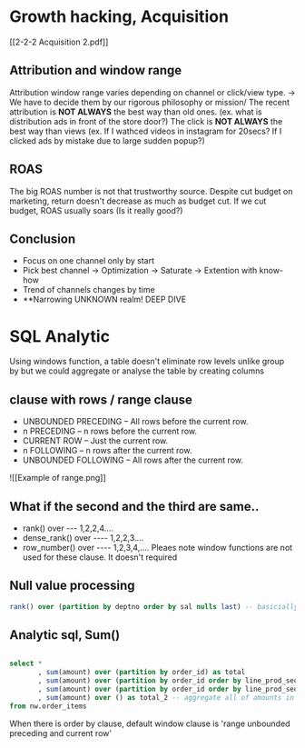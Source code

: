 # Growth hacking, Acquisition
[[2-2-2 Acquisition 2.pdf]]
## Attribution and window range
Attribution window range varies depending on channel or click/view type.
-> We have to decide them by our rigorous philosophy or mission/
The recent attribution is **NOT ALWAYS**  the best way than old ones. (ex. what is distribution ads in front of the store door?)
The click is **NOT ALWAYS** the best way than views (ex. If I wathced videos in instagram for 20secs? If I clicked ads by mistake due to large sudden popup?)
## ROAS
The big ROAS number is not that trustworthy source. Despite cut budget on marketing, return doesn't decrease as much as budget cut.
If we cut budget, ROAS usually soars (Is it really good?)

## Conclusion
- Focus on one channel only by start
- Pick best channel -> Optimization -> Saturate -> Extention with know-how
- Trend of channels changes by time
- **Narrowing UNKNOWN realm! DEEP DIVE


# SQL Analytic

Using windows function, a table doesn't eliminate row levels unlike group by but we could aggregate or analyse the table by creating columns

## clause with rows / range clause
- UNBOUNDED PRECEDING – All rows before the current row.
- n PRECEDING – n rows before the current row.
- CURRENT ROW – Just the current row.
- n FOLLOWING – n rows after the current row.
- UNBOUNDED FOLLOWING – All rows after the current row.

![[Example of range.png]]
## What if the second and the third are same.. 
- rank() over --- 1,2,2,4.... 
- dense_rank() over ---- 1,2,2,3....
- row_number() over ---- 1,2,3,4,....
Pleaes note window functions are not used for these clause. It doesn't required
## Null value processing
``` sql
rank() over (partition by deptno order by sal nulls last) -- basicially nulls first is default (showing null value as priorities)
```

## Analytic sql, Sum()
``` sql

select *
	   , sum(amount) over (partition by order_id) as total
	   , sum(amount) over (partition by order_id order by line_prod_seq) as cum_sum -- order by pros enables sum function to cumulate aggregation here
	   , sum(amount) over (partition by order_id order by line_prod_seq rows between unbounded preceding and current row) as cum_sum_2 -- same as previous clause, but if we change 1 preceding, it will aggregate from -1 row data to current row
	   , sum(amount) over () as total_2 -- aggregate all of amounts in the table	
from nw.order_items

```
When there is  order by clause, default window clause is 'range unbounded preceding and current row'


